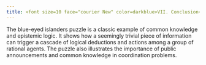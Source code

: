 ```yaml
---
title: <font size=10 face="courier New" color=darkblue>VII. Conclusion</font>
---
```

The blue-eyed islanders puzzle is a classic example of common knowledge and epistemic logic. It shows how a seemingly trivial piece of information can trigger a cascade of logical deductions and actions among a group of rational agents. The puzzle also illustrates the importance of public announcements and common knowledge in coordination problems. 







